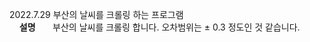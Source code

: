 2022.7.29 부산의 날씨를 크롤링 하는 프로그램 <br>
&nbsp;&nbsp;&nbsp;&nbsp;<b>설명</b>
&nbsp;&nbsp;&nbsp;&nbsp;&nbsp; 부산의 날씨를 크롤링 합니다. 오차범위는 ± 0.3 정도인 것 같습니다.
